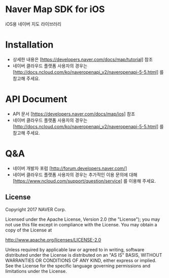 # **Naver Map SDK for iOS**

iOS용 네이버 지도 라이브러리

Installation
==
- 상세한 내용은 [https://developers.naver.com/docs/map/tutorial] 참조
- 네이버 클라우드 플랫폼 사용자의 경우는 [http://docs.ncloud.com/ko/naveropenapi_v2/naveropenapi-5-5.html] 를 참고해 주세요.

API Document
==
- API 문서 [https://developers.naver.com/docs/map/ios] 참조
- 네이버 클라우드 플랫폼 사용자의 경우는 [http://docs.ncloud.com/ko/naveropenapi_v2/naveropenapi-5-5.html] 를 참고해 주세요.

Q&A
==
- 네이버 개발자 포럼 [http://forum.developers.naver.com/]
- 네이버 클라우드 플랫폼 사용자의 경우는 추가적인 이용 문의에 대해 [https://www.ncloud.com/support/question/service] 를 이용해 주세요.

License
-----

Copyright 2017 NAVER Corp.

Licensed under the Apache License, Version 2.0 (the "License");
you may not use this file except in compliance with the License.
You may obtain a copy of the License at

http://www.apache.org/licenses/LICENSE-2.0

Unless required by applicable law or agreed to in writing, software
distributed under the License is distributed on an "AS IS" BASIS,
WITHOUT WARRANTIES OR CONDITIONS OF ANY KIND, either express or implied.
See the License for the specific language governing permissions and
limitations under the License.
